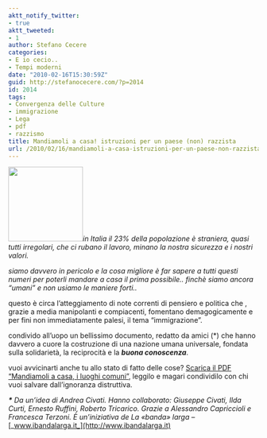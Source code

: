 ```yaml
---
aktt_notify_twitter:
- true
aktt_tweeted:
- 1
author: Stefano Cecere
categories:
- E io cecio..
- Tempi moderni
date: "2010-02-16T15:30:59Z"
guid: http://stefanocecere.com/?p=2014
id: 2014
tags:
- Convergenza delle Culture
- immigrazione
- Lega
- pdf
- razzismo
title: Mandiamoli a casa! istruzioni per un paese (non) razzista
url: /2010/02/16/mandiamoli-a-casa-istruzioni-per-un-paese-non-razzista/
---
```


_[<img class="alignleft size-thumbnail wp-image-2017" title="mandiamoli-a-casa" src="http://stefanocecere.com/wp-content/uploads/sites/3/2010/02/mandiamoli-a-casa-150x150.png" alt="" width="150" height="150" />](http://stefanocecere.com/wp-content/uploads/sites/3/2010/02/mandiamoli-a-casa.png)in Italia il 23% della popolazione è straniera, quasi tutti irregolari, che ci rubano il lavoro, minano la nostra sicurezza e i nostri valori._

_siamo davvero in pericolo e la cosa migliore è far sapere a tutti questi numeri per poterli mandare a casa il prima possibile.. finchè siamo ancora &#8220;umani&#8221; e non usiamo le maniere forti.._

questo è circa l&#8217;atteggiamento di note correnti di pensiero e politica che , grazie a media manipolanti e compiacenti, fomentano demagogicamente e per fini non immediatamente palesi, il tema &#8220;immigrazione&#8221;.

condivido all&#8217;uopo un bellissimo documento, redatto da amici (*) che hanno davvero a cuore la costruzione di una nazione umana universale, fondata sulla solidarietà, la reciprocità e la _**buona conoscenza**_.

vuoi avvicinarti anche tu allo stato di fatto delle cose? [Scarica il PDF &#8220;Mandiamoli a casa, i luoghi comuni&#8221;](http://stefanocecere.com/wp-content/uploads/sites/3/2010/02/mandiamoliacasa.pdf), leggilo e magari condividilo con chi vuoi salvare dall&#8217;ignoranza distruttiva.

**_*_**  _Da un’idea di Andrea Civati. Hanno collaborato: Giuseppe Civati, Ilda Curti, Ernesto Ruffini, Roberto Tricarico. Grazie a Alessandro Capriccioli e Francesca Terzoni. È un’iniziativa de La «banda» larga –_ [_www.ibandalarga.it_](http://www.ibandalarga.it)